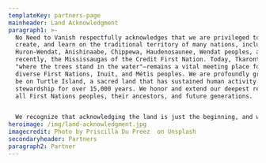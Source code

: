 ```yaml
---
templateKey: partners-page
mainheader: Land Acknowledgment
paragraph1: >-
  No Need to Vanish respectfully acknowledges that we are privileged to live,
  create, and learn on the traditional territory of many nations, including the
  Huron-Wendat, Anishinaabe, Chippewa, Haudenosaunee, Wendat peoples, and most
  recently, the Mississaugas of the Credit First Nation. Today, Tkaronto—meaning
  "where the trees stand in the water"—remains a vital meeting place for many
  diverse First Nations, Inuit, and Métis peoples. We are profoundly grateful to
  be on Turtle Island, a sacred land that has sustained human activity and
  stewardship for over 15,000 years. We honor and extend our deepest respect to
  all First Nations peoples, their ancestors, and future generations.


  We recognize that acknowledging the land is just the beginning, and we are committed to continuing our learning, unlearning, and relationship-building with Indigenous communities. We honor the vibrant traditions of Indigenous music, art, and storytelling that have enriched our collective culture and continue to inspire our work today.
heroimage: /img/land-acknowledgment.jpg
imagecredit: Photo by Priscilla Du Preez  on Unsplash
secondaryheader: Partners
paragraph2: Partner
---
```

